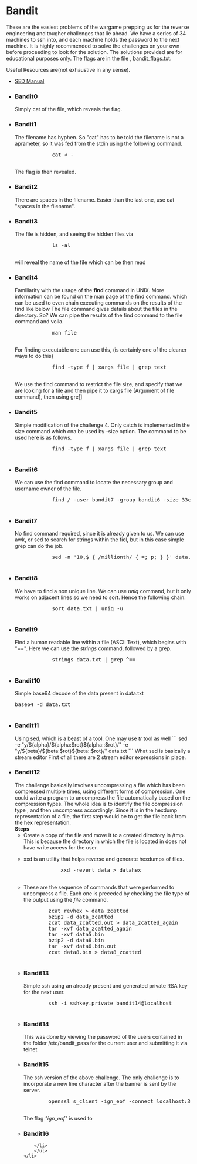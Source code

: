 # Bandit
These are the easiest problems of the wargame prepping us for the reverse engineering and tougher challenges that lie ahead. We have a series of 34 machines to ssh into, and each machine holds the password to the next machine. It is highly recommended to solve the challenges on your own before proceeding to look for the solution. The solutions provided are for educational purposes only. The flags are in the file , bandit_flags.txt.

Useful  Resources are(not exhaustive in any sense).
<ul>
	<li>
		<a href="https://www.gnu.org/software/sed/manual/sed.html">SED Manual</a>
	</li>
</ul>
<ul>
	<li>
		<h3>Bandit0</h3>
		Simply cat of the file, which reveals the flag. 
	</li>
	<li>
		<h3>Bandit1</h3>
		The filename has hyphen. So "cat" has to be told the filename is not a aprameter, so it was fed from the stdin using the following command.
		<pre>
			cat &lt -
		</pre>
		The flag is then revealed.
	</li>
	<li>
		<h3>Bandit2</h3>
		There are spaces in the filename. Easier than the last one, use cat "spaces in the filename".
	</li>
	<li><h3>Bandit3</h3>
		The file is hidden, and seeing the hidden files via 
		<pre>
			ls -al 
		</pre>
		will reveal the name of the file which can be then read
	</li>
	<li>
		<h3>Bandit4</h3>
		Familiarity with the usage of the <b>find</b> command in UNIX.
		More information can be found on the man page of the find command.
		which can be used to even chain executing commands on the results of the find like below
		The file command gives details about the files in the directory. So? We can pipe the results of the find command to the file command and voila.
		<pre>
			man file
		</pre>
		For finding executable one can use this, (is certainly one of the cleaner ways to do this)
		<pre>
			find -type f | xargs file | grep text
		</pre>
		We use the find command to restrict the file size, and specify that we are looking for a file
		and then pipe it to xargs file (Argument of file command), then using gre[]
	</li>
	<li>
		<h3>
			Bandit5
		</h3>
		Simple modification of the challenge 4. Only catch is implemented in the size command which cna be used by -size option. The command to be used here is as follows.
		<pre>
			find -type f | xargs file | grep text
		</pre>
	<li>
		<h3>
			Bandit6
		</h3>
		We can use the find command to locate the necessary group and username owner of the file.
		<pre>
			find / -user bandit7 -group bandit6 -size 33c 2&gt/dev/null
		</pre>
	</li>
	<li>
		<h3>
			Bandit7
		</h3>
		No find command required, since it is already given to us. We can use awk, or sed to search for strings within the fiel, but in this case simple grep can do the job. 
		<pre>
			sed -n '10,$ { /millionth/ { =; p; } }' data.txt
		</pre>
	</li>
	<li>
		<h3>
			Bandit8
		</h3>
		We have to find a non unique line. We can use <i>uniq</i> command, but it only works on adjacent lines so we need to sort. Hence the following chain.
		<pre>
			sort data.txt | uniq -u
		</pre>
	</li>
	<li>
		<h3>Bandit9</h3>
		Find a human readable line within a file (ASCII Text), which begins with "==". Here we can use the <i>strings</i> command, followed by a grep.
		<pre>
			strings data.txt | grep ^==
		</pre>
	</li>
	<li>
		<h3>Bandit10</h3>
		Simple base64 decode of the data present in data.txt
		<pre>
base64 -d data.txt 
		</pre>
	</li>
	<li>
		<h3>Bandit11</h3>
		Using sed, which is a beast of a tool. One may use <i>tr</i> tool as well
		```
sed -e "y/${alpha}/${alpha:$rot}${alpha::$rot}/" -e "y/${beta}/${beta:$rot}${beta::$rot}/" data.txt
		```
		What sed is basically a stream editor
		First of all there are 2 stream editor  expressions in place.
	</li>
	<li>
		<h3>Bandit12</h3>
		The challenge basically involves uncompressing a file which has been compressed multiple times, using different forms of compression. One could write a program to uncompress the file automatically based on the compression types. 
		The whole idea is to identify the file compression type , and then uncompress accordingly.
		Since it is in the hexdump representation of a file, the first step would be to get the file back from the hex representation.</br>
		<b>Steps</b>
		<ul>
		<li>
		Create a copy of the file and move it to a created directory in /tmp. This is because the directory in which the file is located in does not have write access for the user. 
		</li>
		<li>
			<p> xxd is an utility that helps reverse and generate hexdumps of files.</p>
			<pre>
			xxd -revert data &gt datahex
			</pre>
		</li>
		<li>
		These are the sequence of commands that were performed to uncompress a file. Each one is preceded by checking the file type of the output using the <i>file</i> command.
		<pre>
        zcat revhex > data_zcatted
        bzip2 -d data_zcatted
        zcat data_zcatted.out > data_zcatted_again
        tar -xvf data_zcatted_again
        tar -xvf data5.bin
        bzip2 -d data6.bin
        tar -xvf data6.bin.out
        zcat data8.bin > data8_zcatted
		</li>
		<li>
		<h3>Bandit13</h3>
		Simple ssh using an already present and generated private RSA key for the next user.
		<pre>
		ssh -i sshkey.private bandit14@localhost
		</pre>
		</li>
		<li>
		<h3>Bandit14</h3>
		This was done by viewing the password of the users contained in the folder /etc/bandit_pass
		for the current user and submitting it via telnet
		</li>
		<li>
		<h3>Bandit15</h3>
		The ssh version of the above challenge. The only challenge is to incorporate a new line character after the banner is sent by the server. 
		<pre>
		openssl s_client -ign_eof -connect localhost:30001
		</pre>
		The flag <i>"ign_eof"</i> is used to 
		</li>
		<li>
		<h3>Bandit16</h3>
		
		</li>
		</ul>
	</li>
</ul>
